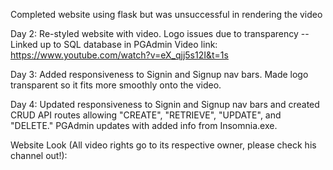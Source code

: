 Completed website using flask but was unsuccessful in rendering the video

Day 2: Re-styled website with video. Logo issues due to transparency -- Linked up to SQL database in PGAdmin
Video link: https://www.youtube.com/watch?v=eX_qjj5s12I&t=1s

Day 3: Added responsiveness to Signin and Signup nav bars. Made logo transparent so it fits more smoothly onto the video. 

Day 4: Updated responsiveness to Signin and Signup nav bars and created CRUD API routes allowing "CREATE", "RETRIEVE", "UPDATE", and "DELETE." PGAdmin updates with added info from Insomnia.exe. 

Website Look (All video rights go to its respective owner, please check his channel out!):
<a href="https://imgflip.com/gif/5iq9ub"></a>
